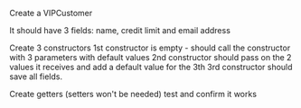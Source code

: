 Create a VIPCustomer

It should have 3 fields: name, credit limit and email address

Create 3 constructors
1st constructor is empty  - should call the constructor with 3 parameters with default values
2nd constructor should pass on the 2 values it receives and add a default value for the 3th
3rd constructor should save all fields.

Create getters (setters won't be needed)
test and confirm it works
